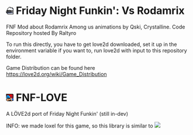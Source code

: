# <img src="art/icon.png" width="20"> Friday Night Funkin': Vs Rodamrix
FNF Mod about Rodamrix Among us animations by Qski, Crystalline. Code Repository hosted By Raltyro

To run this directly, you have to get love2d downloaded, set it up in the environment variable if you want to, run love2d with input to this repository folder.

Game Distribution can be found here  https://love2d.org/wiki/Game_Distribution

# <img src="art/iconlove.png" width="20"> FNF-LOVE
A LÖVE2d port of Friday Night Funkin' (still in-dev)

INFO: we made loxel for this game, so this library is similar to <a href="https://haxeflixel.com/"><img src="https://haxeflixel.com/images/haxeflixel.svg" width="18"></a>
